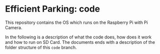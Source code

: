 Efficient Parking: code
==========



This repository contains the OS  which runs on the Raspberry Pi with Pi Camera.

In the following is a description of what the code does, how does it work and how to run on SD Card. The documents ends with a description of the folder structure of this `code` branch.
